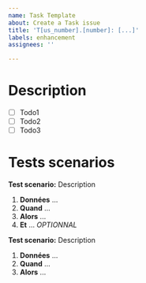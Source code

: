 ```yaml
---
name: Task Template
about: Create a Task issue
title: 'T[us_number].[number]: [...]'
labels: enhancement
assignees: ''

---
```


# Description

- [ ] Todo1
- [ ] Todo2
- [ ] Todo3

# Tests scenarios

**Test scenario:** Description

1. **Données** ...
2. **Quand** ...
3. **Alors** ...
4. **Et** ... _OPTIONNAL_

**Test scenario:** Description

1. **Données** ...
2. **Quand** ...
3. **Alors** ...
